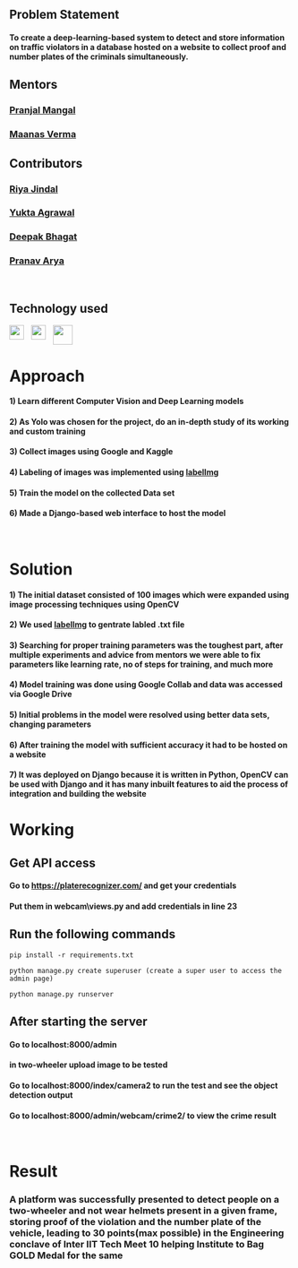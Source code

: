 

## Problem Statement

#### To create a deep-learning-based system to detect and store information on traffic violators in a database hosted on a website to collect proof and number plates of the criminals simultaneously.

## Mentors

### [Pranjal Mangal](https://github.com/mangalpranjal)
### [Maanas Verma](https://github.com/Maanas-Verma)

## Contributors 


### [Riya Jindal](https://github.com/riyaaaa123)
### [Yukta Agrawal](https://github.com/yukta8)
### [Deepak Bhagat](https://github.com/deepakbhagatiitr)
### [Pranav Arya](https://github.com/pranav-iitr)
<br/>

## Technology used

<img align="left" width="26px" src="https://cdn.jsdelivr.net/gh/devicons/devicon/icons/django/django-plain.svg" style="padding-right:10px;" />
<img align="left"  width="26px" src="https://cdn.jsdelivr.net/gh/devicons/devicon/icons/opencv/opencv-original-wordmark.svg" style="padding-right:10px;" />
<img align="left"  width="35px" src="https://cdn.analyticsvidhya.com/wp-content/uploads/2018/12/yologo_2-850x451.png"  />
<br/>
<br/>

###

# Approach

#### 1) Learn different Computer Vision and Deep Learning models

#### 2) As Yolo was chosen for the project, do an in-depth study of its working and custom training 

#### 3) Collect images using Google and Kaggle

#### 4) Labeling of images was implemented using [labelImg](https://github.com/tzutalin/labelImg)

#### 5) Train the model on the collected Data set 

#### 6) Made a Django-based web interface to host the model

<br/>

# Solution

#### 1) The initial dataset consisted of 100 images which were expanded using image processing techniques using OpenCV

#### 2) We used  [labelImg](https://github.com/tzutalin/labelImg) to gentrate labled .txt file

#### 3) Searching for proper training parameters was the toughest part, after multiple experiments and advice from mentors we were able to fix parameters like learning rate, no of steps for training, and much more

#### 4) Model training was done using Google Collab and data was accessed via Google Drive 

#### 5) Initial problems in the model were resolved using better data sets, changing parameters

#### 6) After training the model with sufficient accuracy it had to be hosted on a website

#### 7) It was deployed on Django because it is written in Python, OpenCV can be used with Django and it has many inbuilt features to aid the process of integration and building the website




# Working

## Get API access

#### Go to https://platerecognizer.com/ and get your credentials

#### Put them in webcam\views.py and add credentials in line 23
## Run the following commands


```
pip install -r requirements.txt

python manage.py create superuser (create a super user to access the admin page)   

python manage.py runserver
```
## After starting the server

#### Go to localhost:8000/admin 
#### in two-wheeler upload image to be tested 

#### Go to localhost:8000/index/camera2 to run the test and see the object detection output

#### Go to localhost:8000/admin/webcam/crime2/ to view the crime result

<br/>



# Result

### A platform was successfully presented to detect people on a two-wheeler and not wear helmets present in a given frame, storing proof of the violation and the number plate of the vehicle, leading to 30 points(max possible) in the Engineering conclave of Inter IIT Tech Meet 10 helping Institute to Bag GOLD Medal for the same   
